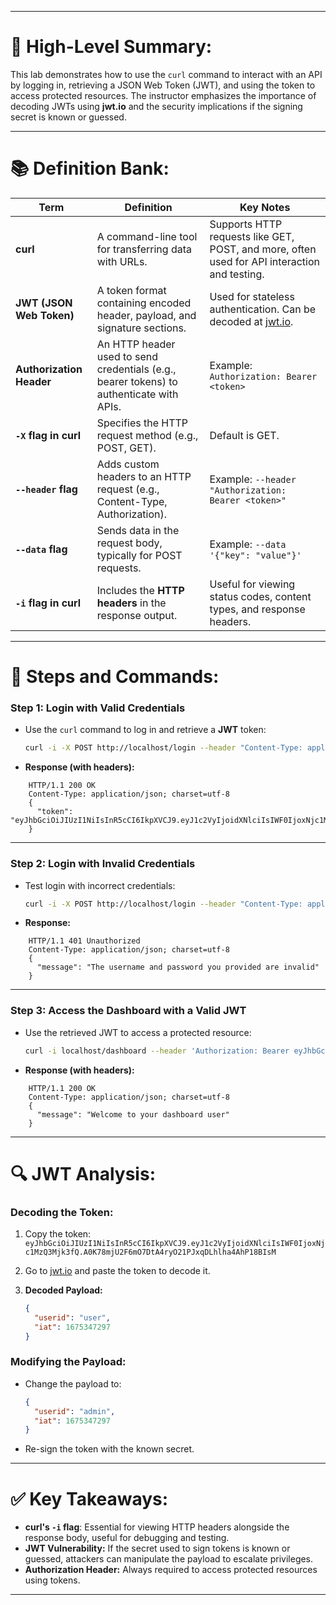 
---

# 📖 High-Level Summary:

This lab demonstrates how to use the `curl` command to interact with an API by logging in, retrieving a JSON Web Token (JWT), and using the token to access protected resources. The instructor emphasizes the importance of decoding JWTs using **jwt.io** and the security implications if the signing secret is known or guessed.

---

# 📚 Definition Bank:

|**Term**|**Definition**|**Key Notes**|
|---|---|---|
|**curl**|A command-line tool for transferring data with URLs.|Supports HTTP requests like GET, POST, and more, often used for API interaction and testing.|
|**JWT (JSON Web Token)**|A token format containing encoded header, payload, and signature sections.|Used for stateless authentication. Can be decoded at [jwt.io](https://jwt.io/).|
|**Authorization Header**|An HTTP header used to send credentials (e.g., bearer tokens) to authenticate with APIs.|Example: `Authorization: Bearer <token>`|
|**`-X` flag in curl**|Specifies the HTTP request method (e.g., POST, GET).|Default is GET.|
|**`--header` flag**|Adds custom headers to an HTTP request (e.g., Content-Type, Authorization).|Example: `--header "Authorization: Bearer <token>"`|
|**`--data` flag**|Sends data in the request body, typically for POST requests.|Example: `--data '{"key": "value"}'`|
|**`-i` flag in curl**|Includes the **HTTP headers** in the response output.|Useful for viewing status codes, content types, and response headers.|

---

# 🎯 Steps and Commands:

### Step 1: Login with Valid Credentials

- Use the `curl` command to log in and retrieve a **JWT** token:
    
    ```bash
    curl -i -X POST http://localhost/login --header "Content-Type: application/json" --data '{"username": "user", "password": "user"}'
    ```
    
- **Response (with headers):**
    
```http
    HTTP/1.1 200 OK
    Content-Type: application/json; charset=utf-8
    {
      "token": "eyJhbGciOiJIUzI1NiIsInR5cCI6IkpXVCJ9.eyJ1c2VyIjoidXNlciIsIWF0IjoxNjc1MzQ3Mjk3fQ.A0K78mjU2F6mO7DtA4ryO21PJxqDLhlha4AhP18BIsM"
    }
```


---

### Step 2: Login with Invalid Credentials

- Test login with incorrect credentials:
    
    ```bash
    curl -i -X POST http://localhost/login --header "Content-Type: application/json" --data '{"username": "user", "password": "user123"}'
    ```
    
- **Response:**
    
```http
    HTTP/1.1 401 Unauthorized
    Content-Type: application/json; charset=utf-8
    {
      "message": "The username and password you provided are invalid"
    }
```


---

### Step 3: Access the Dashboard with a Valid JWT

- Use the retrieved JWT to access a protected resource:
    
    ```bash
    curl -i localhost/dashboard --header 'Authorization: Bearer eyJhbGciOiJIUzI1NiIsInR5cCI6IkpXVCJ9.eyJ1c2VyIjoidXNlciIsIWF0IjoxNjc1MzQ3Mjk3fQ.A0K78mjU2F6mO7DtA4ryO21PJxqDLhlha4AhP18BIsM'
    ```
    
- **Response (with headers):**
    
```http
    HTTP/1.1 200 OK
    Content-Type: application/json; charset=utf-8
    {
      "message": "Welcome to your dashboard user"
    }
```


---

# 🔍 JWT Analysis:

### Decoding the Token:

1. Copy the token:  
    `eyJhbGciOiJIUzI1NiIsInR5cCI6IkpXVCJ9.eyJ1c2VyIjoidXNlciIsIWF0IjoxNjc1MzQ3Mjk3fQ.A0K78mjU2F6mO7DtA4ryO21PJxqDLhlha4AhP18BIsM`
2. Go to [jwt.io](https://jwt.io/) and paste the token to decode it.
3. **Decoded Payload:**
    
    ```json
    {
      "userid": "user",
      "iat": 1675347297
    }
    ```
    

### Modifying the Payload:

- Change the payload to:
    
    ```json
    {
      "userid": "admin",
      "iat": 1675347297
    }
    ```
    
- Re-sign the token with the known secret.

---

# ✅ Key Takeaways:

- **curl's `-i` flag**: Essential for viewing HTTP headers alongside the response body, useful for debugging and testing.
- **JWT Vulnerability:** If the secret used to sign tokens is known or guessed, attackers can manipulate the payload to escalate privileges.
- **Authorization Header:** Always required to access protected resources using tokens.

---

